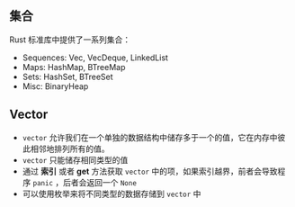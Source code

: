 ## 集合
Rust 标准库中提供了一系列集合：
- Sequences: Vec, VecDeque, LinkedList
- Maps: HashMap, BTreeMap
- Sets: HashSet, BTreeSet
- Misc: BinaryHeap

## Vector

- `vector` 允许我们在一个单独的数据结构中储存多于一个的值，它在内存中彼此相邻地排列所有的值。
- `vector` 只能储存相同类型的值
- 通过 **索引** 或者 **get** 方法获取 `vector` 中的项，如果索引越界，前者会导致程序 `panic` ，后者会返回一个 `None`
- 可以使用枚举来将不同类型的数据存储到 `vector` 中

